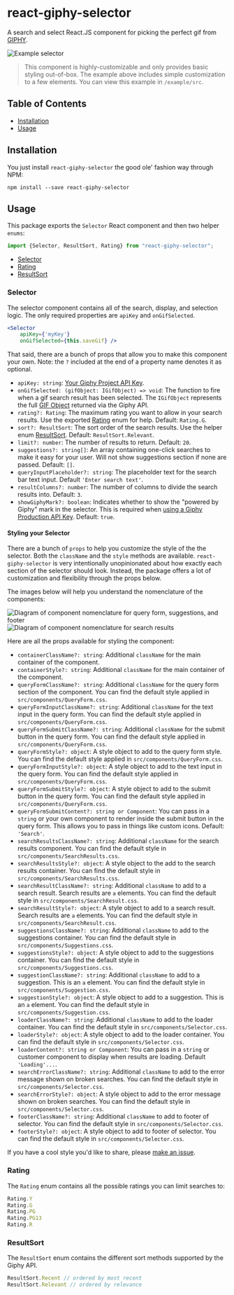 # react-giphy-selector
A search and select React.JS component for picking the perfect gif from [GIPHY](https://giphy.com/).

![Example selector](./docs/example_1.gif)

> This component is highly-customizable and only provides basic styling out-of-box. The example above includes simple customization to a few elements. You can view this example in `/example/src`.

## Table of Contents

- [Installation](#installation)
- [Usage](#usage)

## Installation

You just install `react-giphy-selector` the good ole' fashion way through NPM:

```
npm install --save react-giphy-selector
```

## Usage

This package exports the `Selector` React component and then two helper `enums`:

```js
import {Selector, ResultSort, Rating} from "react-giphy-selector";

```

- [Selector](#selector)
- [Rating](#rating)
- [ResultSort](#resultSort)

### Selector

The selector component contains all of the search, display, and selection logic. The only required properties are `apiKey` and `onGifSelected`.

```jsx
<Selector
	apiKey={'myKey'}
	onGifSelected={this.saveGif} />
```

That said, there are a bunch of props that allow you to make this component your own. Note: the `?` included at the end of a property name denotes it as optional.

- `apiKey: string`: [Your Giphy Project API Key](https://developers.giphy.com/).
- `onGifSelected: (gifObject: IGifObject) => void`: The function to fire when a gif search result has been selected. The `IGifObject` represents the full [GIF Object](https://developers.giphy.com/docs/#gif-object) returned via the Giphy API.
- `rating?: Rating`: The maximum rating you want to allow in your search results. Use the exported [Rating](#rating) enum for help. Default: `Rating.G`.
- `sort?: ResultSort`: The sort order of the search results. Use the helper enum [ResultSort](#resultsort). Default: `ResultSort.Relevant`.
- `limit?: number`: The number of results to return. Default: `20`.
- `suggestions?: string[]`: An array containing one-click searches to make it easy for your user. Will not show suggestions section if none are passed. Default: `[]`.
- `queryInputPlaceholder?: string`: The placeholder text for the search bar text input. Default `'Enter search text'`.
- `resultColumns?: number`: The number of columns to divide the search results into. Default: `3`.
- `showGiphyMark?: boolean`: Indicates whether to show the "powered by Giphy" mark in the selector. This is required when [using a Giphy Production API Key](https://developers.giphy.com/docs/#production-key). Default: `true`.

#### Styling your Selector

There are a bunch of `props` to help you customize the style of the the selector. Both the `className` and the `style` methods are available. `react-giphy-selector` is very intentionally unopinionated about how exactly each section of the selector should look. Instead, the package offers a lot of customization and flexibility through the props below.

The images below will help you understand the nomenclature of the components:

![Diagram of component nomenclature for query form, suggestions, and footer](./docs/components_1.png)
![Diagram of component nomenclature for search results](./docs/components_2.png)

Here are all the props available for styling the component:

- `containerClassName?: string`: Additional `className` for the main container of the component.
- `containerStyle?: string`: Additional `className` for the main container of the component.
- `queryFormClassName?: string`: Additional `className` for the query form section of the component. You can find the default style applied in `src/components/QueryForm.css`.
- `queryFormInputClassName?: string`: Additional `className` for the text input in the query form. You can find the default style applied in `src/components/QueryForm.css`.
- `queryFormSubmitClassName?: string`: Additional `className` for the submit button in the query form. You can find the default style applied in `src/components/QueryForm.css`.
- `queryFormStyle?: object`: A style object to add to the query form style. You can find the default style applied in `src/components/QueryForm.css`.
- `queryFormInputStyle?: object`: A style object to add to the text input in the query form. You can find the default style applied in `src/components/QueryForm.css`.
- `queryFormSubmitStyle?: object`: A style object to add to the submit button in the query form. You can find the default style applied in `src/components/QueryForm.css`.
- `queryFormSubmitContent?: string or Component`: You can pass in a `string` or your own component to render inside the submit button in the query form. This allows you to pass in things like custom icons. Default: `'Search'`.
- `searchResultsClassName?: string`: Additional `className` for the search results component. You can find the default style in `src/components/SearchResults.css`.
- `searchResultsStyle?: object`: A style object to the add to the search results container. You can find the default style in `src/components/SearchResults.css`.
- `searchResultClassName?: string`: Additional `className` to add to a search result. Search results are `a` elements. You can find the default style in `src/components/SearchResult.css`.
- `searchResultStyle?: object`: A style object to add to a search result. Search results are `a` elements. You can find the default style in `src/components/SearchResult.css`.
- `suggestionsClassName?: string`: Additional `className` to add to the suggestions container. You can find the default style in `src/components/Suggestions.css`.
- `suggestionsStyle?: object`: A style object to add to the suggestions container. You can find the default style in `src/components/Suggestions.css`.
- `suggestionClassName?: string`: Additional `className` to add to a suggestion. This is an `a` element. You can find the default style in `src/components/Suggestion.css`.
- `suggestionStyle?: object`: A style object to add to a suggestion. This is an `a` element. You can find the default style in `src/components/Suggestion.css`.
- `loaderClassName?: string`: Additional `className` to add to the loader container. You can find the default style in `src/components/Selector.css`.
- `loaderStyle?: object`: A style object to add to the loader container. You can find the default style in `src/components/Selector.css`.
- `loaderContent?: string or Component`: You can pass in a `string` or customer component to display when results are loading. Default `'Loading'...`.
- `searchErrorClassName?: string`: Additional `className` to add to the error message shown on broken searches. You can find the default style in `src/components/Selector.css`.
- `searchErrorStyle?: object`: A style object to add to the error message shown on broken searches. You can find the default style in `src/components/Selector.css`.
- `footerClassName?: string`: Additional `className` to add to footer of selector.  You can find the default style in `src/components/Selector.css`.
- `footerStyle?: object`: A style object to add to footer of selector.  You can find the default style in `src/components/Selector.css`.

If you have a cool style you'd like to share, please [make an issue](https://github.com/tshaddix/react-giphy-selector/issues).

### Rating

The `Rating` enum contains all the possible ratings you can limit searches to:

```js
Rating.Y
Rating.G
Rating.PG
Rating.PG13
Rating.R
```

### ResultSort

The `ResultSort` enum contains the different sort methods supported by the Giphy API.

```js
ResultSort.Recent // ordered by most recent
ResultSort.Relevant // ordered by relevance
```